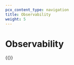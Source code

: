 ```yaml
---
pcx_content_type: navigation
title: Observability
weight: 5
---
```


# Observability

{{<directory-listing>}}
